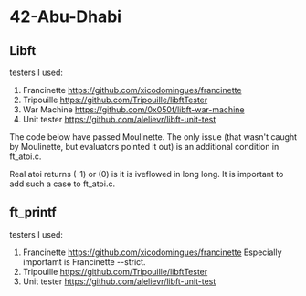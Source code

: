 # 42-Abu-Dhabi
## Libft
testers I used:
1) Francinette
  https://github.com/xicodomingues/francinette
2) Tripouille
  https://github.com/Tripouille/libftTester
3) War Machine
  https://github.com/0x050f/libft-war-machine
4) Unit tester
https://github.com/alelievr/libft-unit-test

The code below have passed Moulinette. The only issue (that wasn't caught by Moulinette, but evaluators pointed it out) is an additional condition in ft_atoi.c.

Real atoi returns (-1) or (0) is it is iveflowed in long long. It is important to add such a case to ft_atoi.c.

## ft_printf
testers I used:
1) Francinette
  https://github.com/xicodomingues/francinette
Especially importamt is Francinette --strict.
3) Tripouille
  https://github.com/Tripouille/libftTester
4) Unit tester
https://github.com/alelievr/libft-unit-test


